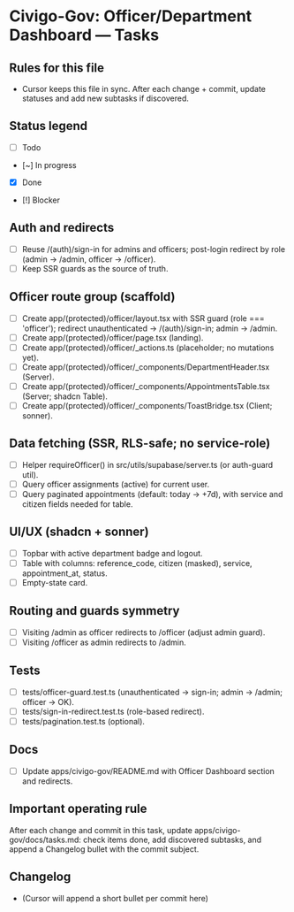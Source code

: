 # Civigo-Gov: Officer/Department Dashboard — Tasks

## Rules for this file

- Cursor keeps this file in sync. After each change + commit, update statuses and add new subtasks if discovered.

## Status legend

- [ ] Todo
- [~] In progress
- [x] Done
- [!] Blocker

## Auth and redirects

- [ ] Reuse /(auth)/sign-in for admins and officers; post-login redirect by role (admin → /admin, officer → /officer).
- [ ] Keep SSR guards as the source of truth.

## Officer route group (scaffold)

- [ ] Create app/(protected)/officer/layout.tsx with SSR guard (role === 'officer'); redirect unauthenticated → /(auth)/sign-in; admin → /admin.
- [ ] Create app/(protected)/officer/page.tsx (landing).
- [ ] Create app/(protected)/officer/\_actions.ts (placeholder; no mutations yet).
- [ ] Create app/(protected)/officer/\_components/DepartmentHeader.tsx (Server).
- [ ] Create app/(protected)/officer/\_components/AppointmentsTable.tsx (Server; shadcn Table).
- [ ] Create app/(protected)/officer/\_components/ToastBridge.tsx (Client; sonner).

## Data fetching (SSR, RLS-safe; no service-role)

- [ ] Helper requireOfficer() in src/utils/supabase/server.ts (or auth-guard util).
- [ ] Query officer assignments (active) for current user.
- [ ] Query paginated appointments (default: today → +7d), with service and citizen fields needed for table.

## UI/UX (shadcn + sonner)

- [ ] Topbar with active department badge and logout.
- [ ] Table with columns: reference_code, citizen (masked), service, appointment_at, status.
- [ ] Empty-state card.

## Routing and guards symmetry

- [ ] Visiting /admin as officer redirects to /officer (adjust admin guard).
- [ ] Visiting /officer as admin redirects to /admin.

## Tests

- [ ] tests/officer-guard.test.ts (unauthenticated → sign-in; admin → /admin; officer → OK).
- [ ] tests/sign-in-redirect.test.ts (role-based redirect).
- [ ] tests/pagination.test.ts (optional).

## Docs

- [ ] Update apps/civigo-gov/README.md with Officer Dashboard section and redirects.

## Important operating rule

After each change and commit in this task, update apps/civigo-gov/docs/tasks.md: check items done, add discovered subtasks, and append a Changelog bullet with the commit subject.

## Changelog

- (Cursor will append a short bullet per commit here)
